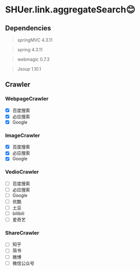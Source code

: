 # SHUer.link.aggregateSearch:blush:
## Dependencies
 > springMVC 4.3.11

 > spring 4.3.11

 > webmagic 0.7.3

 > Jsoup 1.10.1
## Crawler
### WebpageCrawler
- [x] 百度搜索
- [x] 必应搜索
- [x] Google
### ImageCrawler
- [x] 百度搜索
- [x] 必应搜索
- [x] Google
### VedioCrawler
- [ ] 百度搜索
- [ ] 必应搜索
- [ ] Google
- [ ] 优酷
- [ ] 土豆
- [ ] bilibili
- [ ] 爱奇艺
### ShareCrawler
- [ ] 知乎
- [ ] 简书
- [ ] 微博
- [ ] 微信公众号